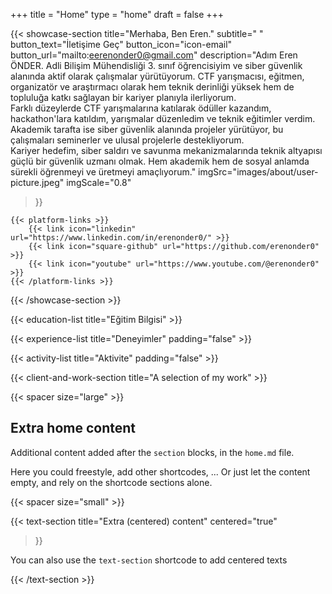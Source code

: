 +++
title =  "Home"
type = "home"
draft = false
+++

<head>
  <link href="/css/style.css" rel="stylesheet">
</head>

{{< showcase-section
title="Merhaba, Ben Eren."
subtitle=" "
button_text="İletişime Geç"
button_icon="icon-email"
button_url="mailto:eerenonder0@gmail.com"
description="Adım Eren ÖNDER. Adli Bilişim Mühendisliği 3. sınıf öğrencisiyim ve siber güvenlik alanında aktif olarak çalışmalar yürütüyorum. CTF yarışmacısı, eğitmen, organizatör ve araştırmacı olarak hem teknik derinliği yüksek hem de topluluğa katkı sağlayan bir kariyer planıyla ilerliyorum. <br/>Farklı düzeylerde CTF yarışmalarına katılarak ödüller kazandım, hackathon'lara katıldım, yarışmalar düzenledim ve teknik eğitimler verdim. Akademik tarafta ise siber güvenlik alanında projeler yürütüyor, bu çalışmaları seminerler ve ulusal projelerle destekliyorum. <br/> Kariyer hedefim, siber saldırı ve savunma mekanizmalarında teknik altyapısı güçlü bir güvenlik uzmanı olmak. Hem akademik hem de sosyal anlamda sürekli öğrenmeyi ve üretmeyi amaçlıyorum."
imgSrc="images/about/user-picture.jpeg"
imgScale="0.8"
>}}

    {{< platform-links >}}
        {{< link icon="linkedin" url="https://www.linkedin.com/in/erenonder0/" >}}
        {{< link icon="square-github" url="https://github.com/erenonder0" >}}
        {{< link icon="youtube" url="https://www.youtube.com/@erenonder0" >}}
    {{< /platform-links >}}

{{< /showcase-section >}}

{{< education-list
title="Eğitim Bilgisi" >}}

{{< experience-list
title="Deneyimler"
padding="false" >}}


{{< activity-list
    title="Aktivite"
    padding="false" >}}

{{< client-and-work-section
title="A selection of my work" >}}

{{< spacer size="large" >}}

## Extra home content

Additional content added after the `section` blocks, in the `home.md` file.

Here you could freestyle, add other shortcodes, ...  Or just let the content empty, and rely on the shortcode sections alone.

{{< spacer size="small" >}}

{{< text-section
title="Extra (centered) content"
centered="true"
>}}

You can also use the `text-section` shortcode to add centered texts

{{< /text-section >}}
